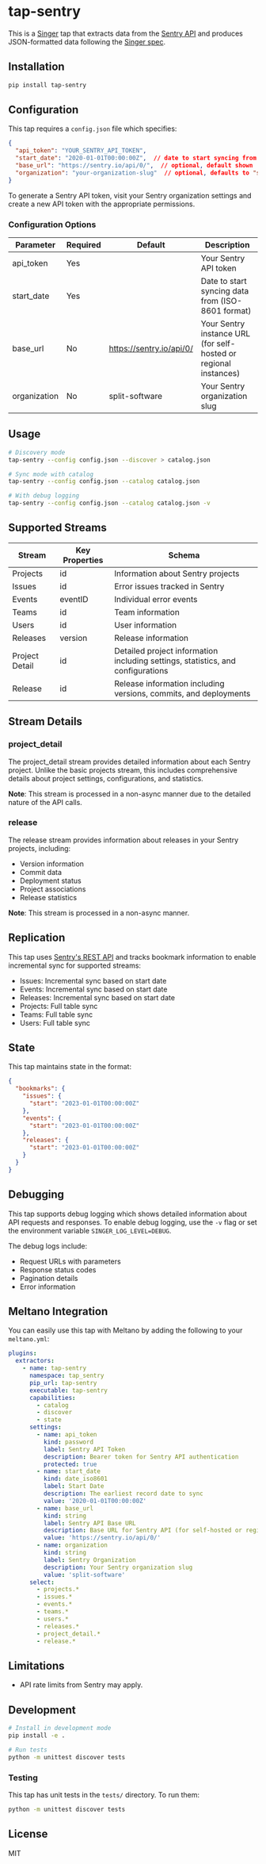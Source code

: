 # tap-sentry

This is a [Singer](https://singer.io) tap that extracts data from the [Sentry API](https://docs.sentry.io/api/) and produces JSON-formatted data following the [Singer spec](https://github.com/singer-io/getting-started/blob/master/SPEC.md).

## Installation

```bash
pip install tap-sentry
```

## Configuration

This tap requires a `config.json` file which specifies:

```json
{
  "api_token": "YOUR_SENTRY_API_TOKEN",
  "start_date": "2020-01-01T00:00:00Z",  // date to start syncing from
  "base_url": "https://sentry.io/api/0/",  // optional, default shown
  "organization": "your-organization-slug"  // optional, defaults to "split-software"
}
```

To generate a Sentry API token, visit your Sentry organization settings and create a new API token with the appropriate permissions.

### Configuration Options

| Parameter | Required | Default | Description |
|-----------|----------|---------|-------------|
| api_token | Yes | | Your Sentry API token |
| start_date | Yes | | Date to start syncing data from (ISO-8601 format) |
| base_url | No | https://sentry.io/api/0/ | Your Sentry instance URL (for self-hosted or regional instances) |
| organization | No | split-software | Your Sentry organization slug |

## Usage

```bash
# Discovery mode
tap-sentry --config config.json --discover > catalog.json

# Sync mode with catalog
tap-sentry --config config.json --catalog catalog.json

# With debug logging
tap-sentry --config config.json --catalog catalog.json -v
```

## Supported Streams

| Stream | Key Properties | Schema |
| ------ | ------------- | ------ |
| Projects | id | Information about Sentry projects |
| Issues | id | Error issues tracked in Sentry |
| Events | eventID | Individual error events |
| Teams | id | Team information |
| Users | id | User information |
| Releases | version | Release information |
| Project Detail | id | Detailed project information including settings, statistics, and configurations |
| Release | id | Release information including versions, commits, and deployments |

## Stream Details

### project_detail

The project_detail stream provides detailed information about each Sentry project. Unlike the basic projects stream, this includes comprehensive details about project settings, configurations, and statistics.

**Note**: This stream is processed in a non-async manner due to the detailed nature of the API calls.

### release

The release stream provides information about releases in your Sentry projects, including:
- Version information
- Commit data
- Deployment status
- Project associations
- Release statistics

**Note**: This stream is processed in a non-async manner.

## Replication

This tap uses [Sentry's REST API](https://docs.sentry.io/api/) and tracks bookmark information to enable incremental sync for supported streams:

- Issues: Incremental sync based on start date
- Events: Incremental sync based on start date
- Releases: Incremental sync based on start date
- Projects: Full table sync
- Teams: Full table sync
- Users: Full table sync

## State

This tap maintains state in the format:

```json
{
  "bookmarks": {
    "issues": {
      "start": "2023-01-01T00:00:00Z" 
    },
    "events": {
      "start": "2023-01-01T00:00:00Z"
    },
    "releases": {
      "start": "2023-01-01T00:00:00Z"
    }
  }
}
```

## Debugging

This tap supports debug logging which shows detailed information about API requests and responses. To enable debug logging, use the `-v` flag or set the environment variable `SINGER_LOG_LEVEL=DEBUG`.

The debug logs include:
- Request URLs with parameters
- Response status codes
- Pagination details
- Error information

## Meltano Integration

You can easily use this tap with Meltano by adding the following to your `meltano.yml`:

```yaml
plugins:
  extractors:
    - name: tap-sentry
      namespace: tap_sentry
      pip_url: tap-sentry
      executable: tap-sentry
      capabilities:
        - catalog
        - discover
        - state
      settings:
        - name: api_token
          kind: password
          label: Sentry API Token
          description: Bearer token for Sentry API authentication
          protected: true
        - name: start_date
          kind: date_iso8601
          label: Start Date
          description: The earliest record date to sync
          value: '2020-01-01T00:00:00Z'
        - name: base_url
          kind: string
          label: Sentry API Base URL
          description: Base URL for Sentry API (for self-hosted or regional instances)
          value: 'https://sentry.io/api/0/'
        - name: organization
          kind: string
          label: Sentry Organization
          description: Your Sentry organization slug
          value: 'split-software'
      select:
        - projects.*
        - issues.*
        - events.*
        - teams.*
        - users.*
        - releases.*
        - project_detail.*
        - release.*
```

## Limitations

- API rate limits from Sentry may apply.

## Development

```bash
# Install in development mode
pip install -e .

# Run tests
python -m unittest discover tests
```

### Testing

This tap has unit tests in the `tests/` directory. To run them:

```bash
python -m unittest discover tests
```

## License

MIT
```